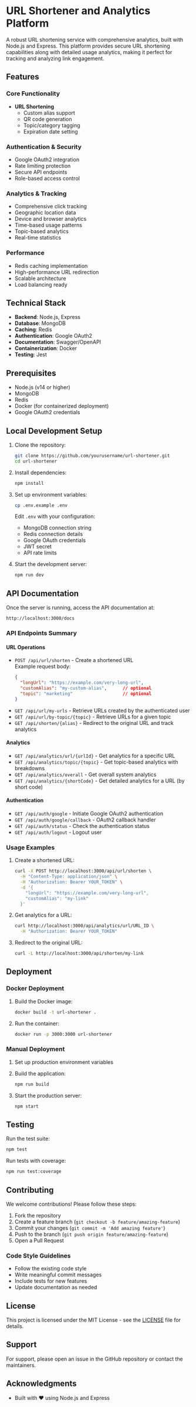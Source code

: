 # URL Shortener and Analytics Platform

A robust URL shortening service with comprehensive analytics, built with Node.js and Express. This platform provides secure URL shortening capabilities along with detailed usage analytics, making it perfect for tracking and analyzing link engagement.

## Features

### Core Functionality
- **URL Shortening**
  - Custom alias support
  - QR code generation
  - Topic/category tagging
  - Expiration date setting

### Authentication & Security
- Google OAuth2 integration
- Rate limiting protection
- Secure API endpoints
- Role-based access control

### Analytics & Tracking
- Comprehensive click tracking
- Geographic location data
- Device and browser analytics
- Time-based usage patterns
- Topic-based analytics
- Real-time statistics

### Performance
- Redis caching implementation
- High-performance URL redirection
- Scalable architecture
- Load balancing ready

## Technical Stack

- **Backend**: Node.js, Express
- **Database**: MongoDB
- **Caching**: Redis
- **Authentication**: Google OAuth2
- **Documentation**: Swagger/OpenAPI
- **Containerization**: Docker
- **Testing**: Jest

## Prerequisites

- Node.js (v14 or higher)
- MongoDB
- Redis
- Docker (for containerized deployment)
- Google OAuth2 credentials

## Local Development Setup

1. Clone the repository:
   ```bash
   git clone https://github.com/yourusername/url-shortener.git
   cd url-shortener
   ```

2. Install dependencies:
   ```bash
   npm install
   ```

3. Set up environment variables:
   ```bash
   cp .env.example .env
   ```
   Edit `.env` with your configuration:
   - MongoDB connection string
   - Redis connection details
   - Google OAuth credentials
   - JWT secret
   - API rate limits

4. Start the development server:
   ```bash
   npm run dev
   ```

## API Documentation

Once the server is running, access the API documentation at:
```
http://localhost:3000/docs
```

### API Endpoints Summary

#### URL Operations
- `POST /api/url/shorten` - Create a shortened URL  
  Example request body:
  ```json
  {
    "longUrl": "https://example.com/very-long-url",
    "customAlias": "my-custom-alias",      // optional
    "topic": "marketing"                   // optional
  }
  ```
- `GET /api/url/my-urls` - Retrieve URLs created by the authenticated user
- `GET /api/url/by-topic/{topic}` - Retrieve URLs for a given topic
- `GET /api/shorten/{alias}` - Redirect to the original URL and track analytics

#### Analytics
- `GET /api/analytics/url/{urlId}` - Get analytics for a specific URL
- `GET /api/analytics/topic/{topic}` - Get topic-based analytics with breakdowns
- `GET /api/analytics/overall` - Get overall system analytics
- `GET /api/analytics/{shortCode}` - Get detailed analytics for a URL (by short code)

#### Authentication
- `GET /api/auth/google` - Initiate Google OAuth2 authentication
- `GET /api/auth/google/callback` - OAuth2 callback handler
- `GET /api/auth/status` - Check the authentication status
- `GET /api/auth/logout` - Logout user

### Usage Examples

1. Create a shortened URL:
   ```bash
   curl -X POST http://localhost:3000/api/url/shorten \
     -H "Content-Type: application/json" \
     -H "Authorization: Bearer YOUR_TOKEN" \
     -d '{
       "longUrl": "https://example.com/very-long-url",
       "customAlias": "my-link"
     }'
   ```

2. Get analytics for a URL:
   ```bash
   curl http://localhost:3000/api/analytics/url/URL_ID \
     -H "Authorization: Bearer YOUR_TOKEN"
   ```

3. Redirect to the original URL:
   ```bash
   curl -L http://localhost:3000/api/shorten/my-link
   ```

## Deployment

### Docker Deployment

1. Build the Docker image:
   ```bash
   docker build -t url-shortener .
   ```

2. Run the container:
   ```bash
   docker run -p 3000:3000 url-shortener
   ```

### Manual Deployment

1. Set up production environment variables
2. Build the application:
   ```bash
   npm run build
   ```

3. Start the production server:
   ```bash
   npm start
   ```

## Testing

Run the test suite:
```bash
npm test
```

Run tests with coverage:
```bash
npm run test:coverage
```

## Contributing

We welcome contributions! Please follow these steps:

1. Fork the repository
2. Create a feature branch (`git checkout -b feature/amazing-feature`)
3. Commit your changes (`git commit -m 'Add amazing feature'`)
4. Push to the branch (`git push origin feature/amazing-feature`)
5. Open a Pull Request

### Code Style Guidelines

- Follow the existing code style
- Write meaningful commit messages
- Include tests for new features
- Update documentation as needed

## License

This project is licensed under the MIT License - see the [LICENSE](LICENSE) file for details.

## Support

For support, please open an issue in the GitHub repository or contact the maintainers.

## Acknowledgments

- Built with ❤️ using Node.js and Express
